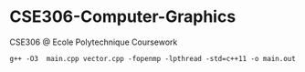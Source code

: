 # CSE306-Computer-Graphics
CSE306 @ Ecole Polytechnique Coursework

```g++ -O3  main.cpp vector.cpp -fopenmp -lpthread -std=c++11 -o main.out```